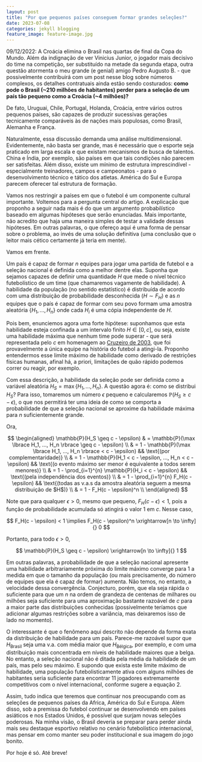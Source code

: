 ```yaml
---
layout: post
title: "Por que pequenos países conseguem formar grandes seleções?"
date: 2023-07-08
categories: jekyll blogging
feature_image: feature-image.jpg
---
```


09/12/2022: A Croácia elimina o Brasil nas quartas de final da Copa do Mundo. Além da indignação de ver Vinicius Junior, o jogador mais decisivo do time na competição, ser substituído na metade da segunda etapa, outra questão atormenta o meu grande (e genial) amigo Pedro Augusto B. - que possivelmente contribuirá com um post nesse blog sobre números complexos, os detalhes contratuais ainda estão sendo costurados: **como pode o Brasil (~210 milhões de habitantes) perder para a seleção de um país tão pequeno como a Croácia (~4 milhões)?**

De fato, Uruguai, Chile, Portugal, Holanda, Croácia, entre vários outros pequenos países, são capazes de produzir sucessivas gerações tecnicamente comparáveis às de nações mais populosas, como Brasil, Alemanha e França.

Naturalmente, essa discussão demanda uma análise multidimensional. Evidentemente, não basta ser grande, mas é necessário que o esporte seja praticado em larga escala e que existam mecanismos de busca de talentos. China e Índia, por exemplo, são países em que tais condições não parecem ser satisfeitas. Além disso, existe um mínimo de estrutura imprescindível - especialmente treinadores, campos e campeonatos - para o desenvolvimento técnico e tático dos atletas. América do Sul e Europa parecem oferecer tal estrutura de formação.

Vamos nos restringir a países em que o futebol é um componente cultural importante. Voltemos para a pergunta central do artigo. A explicação que proponho a seguir nada mais é do que um argumento probabilístico baseado em algumas hipóteses que serão enunciadas. Mais importante, não acredito que haja uma maneira simples de testar a validade dessas hipóteses. Em outras palavras, o que ofereço aqui é uma forma de pensar sobre o problema, ao invés de uma solução definitiva (uma conclusão que o leitor mais cético certamente já teria em mente).

Vamos em frente.

Um país é capaz de formar $n$ equipes para jogar uma partida de futebol e a seleção nacional é definida como a melhor dentre elas. Suponha que sejamos capazes de definir uma quantidade $H$ que mede o nível técnico futebolístico de um time (que chamaremos vagamente de habilidade). A habilidade da população (no sentido estatístico) é distribuída de acordo com uma distribuição de probabilidade desconhecida ($H \sim F_H$) e as $n$ equipes que o país é capaz de formar com seu povo formam uma amostra aleatória $\lbrace H_1, ..., H_n \rbrace$ onde cada $H_i$ é uma cópia independente de $H$.

Pois bem, enunciemos agora uma forte hipótese: suponhamos que esta habilidade esteja confinada a um intervalo finito $H \in [0, c]$, ou seja, existe uma habilidade máxima que nenhum time pode superar - que será representada pelo $c$ em homenagem ao [Cruzeiro de 2003][cruzeiro_2003], que foi provavelmente a única equipe na história do futebol a atingi-la. Proponho entendermos esse limite máximo de habilidade como derivado de restrições físicas humanas, afinal há, a priori, limitações de quão rápido podemos correr ou reagir, por exemplo.

Com essa descrição, a habilidade da seleção pode ser definida como a variável aleatória $H_S = \max \lbrace H_1, ..., H_n \rbrace$. A questão agora é: como se distribui $H_S$? Para isso, tomaremos um número $\epsilon$ pequeno e calcularemos $\mathbb{P}(H_S \geq c - \epsilon)$, o que nos permitirá ter uma ideia de como se comporta a probabilidade de que a seleção nacional se aproxime da habilidade máxima para $n$ suficientemente grande.

Ora,

$$
\begin{aligned}
 \mathbb{P}(H_S \geq c - \epsilon) 
  & = \mathbb{P}(\max \lbrace H_1, ..., H_n \rbrace \geq c - \epsilon) \\ 
  & = 1 - \mathbb{P}(\max \lbrace H_1, ..., H_n \rbrace < c - \epsilon) && \text{(por complementaridade)}  \\
  & = 1 - \mathbb{P}(H_1 < c - \epsilon, ..., H_n < c - \epsilon) && \text{(o evento máximo ser menor é equivalente a todos serem menores)}  \\
  & = 1 - \prod_{i=1}^{n} \mathbb{P}(H_i < c - \epsilon) && \text{(pela independência dos eventos)}  \\
  & = 1 - \prod_{i=1}^{n} F_H(c - \epsilon) && \text{(todas as v.a.s da amostra aleatória seguem a mesma distribuição de $H$)}  \\
  & = 1 - F_H(c - \epsilon)^n \\
\end{aligned}
$$

Note que para qualquer $\epsilon > 0$, mesmo que pequeno, $F_H(c - \epsilon) < 1$, pois a função de probabilidade acumulada só atingirá o valor 1 em $c$. Nesse caso,

$$
F_H(c - \epsilon) < 1 \implies F_H(c - \epsilon)^n \xrightarrow[n \to \infty]{} 0
$$

Portanto, para todo $\epsilon > 0$,

$$
\mathbb{P}(H_S \geq c - \epsilon) \xrightarrow[n \to \infty]{} 1
$$

Em outras palavras, a probabilidade de que a seleção nacional apresente uma habilidade arbitrariamente próxima do limite máximo converge para 1 a medida em que o tamanho da população (ou mais precisamente, do número de equipes que ela é capaz de formar) aumenta. Não temos, no entanto, a velocidade dessa convergência. Conjecturo, porém, que ela seja rápida o suficiente para que um $n$ na ordem de grandeza de centenas de milhares ou milhões seja suficiente para uma aproximação bastante razoável de $c$ para a maior parte das distribuições conhecidas (possivelmente teríamos que adicionar algumas restrições sobre a variância, mas deixaremos isso de lado no momento).

O interessante é que o fenômeno aqui descrito não depende da forma exata da distribuição de habilidade para um país. Parece-me razoável supor que $H_{\text{Brasil}}$ seja uma v.a. com média maior que $H_{\text{Bélgica}}$, por exemplo, e com uma distribuição mais concentrada em níveis de habilidade maiores que a belga. No entanto, a seleção nacional não é ditada pela média da habilidade de um país, mas pelo seu máximo. E supondo que exista este limite máximo de habilidade, uma população futebolisticamente ativa com alguns milhões de habitantes seria suficiente para encontrar 11 jogadores extremamente competitivos com o nível internacional, conforme sugere a equação 2.

Assim, tudo indica que teremos que continuar nos preocupando com as seleções de pequenos países da Africa, América do Sul e Europa. Além disso, sob a premissa do futebol continuar se desenvolvendo em países asiáticos e nos Estados Unidos, é possível que surjam novas seleções poderosas. Na minha visão, o Brasil deveria se preparar para perder ainda mais seu destaque esportivo relativo no cenário futebolístico internacional, mas pensar em como manter seu poder institucional e sua imagem do jogo bonito.   


Por hoje é só. Até breve!

[cruzeiro_2003]: https://en.wikipedia.org/wiki/2003_Campeonato_Brasileiro_S%C3%A9rie_A


